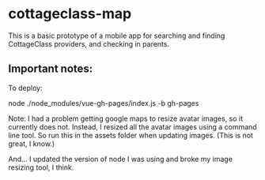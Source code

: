 # cottageclass-map

This is a basic prototype of a mobile app for searching and finding CottageClass providers, and checking in parents. 

## Important notes:

To deploy:

 node ./node_modules/vue-gh-pages/index.js -b gh-pages

Note: I had a problem getting google maps to resize avatar images, so it currently does not. Instead, I resized all the avatar images using a command line tool. So run this in the assets folder when updating images. (This is not great, I know.)

And... I updated the version of node I was using and broke my image resizing tool, I think. 

